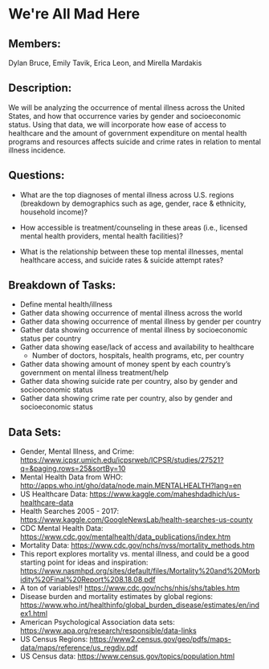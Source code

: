 # We're All Mad Here

## Members:
Dylan Bruce, Emily Tavik, Erica Leon, and Mirella Mardakis

## Description: 
We will be analyzing the occurrence of mental illness across the United States, and how that occurrence varies by gender and socioeconomic status. Using that data, we will incorporate how ease of access to healthcare and the amount of government expenditure on mental health programs and resources affects suicide and crime rates in relation to mental illness incidence. 

## Questions:
* What are the top diagnoses of mental illness across U.S. regions (breakdown by demographics such as age, gender, race & ethnicity, household income)?

* How accessible is treatment/counseling in these areas (i.e., licensed mental health providers, mental health facilities)?

* What is the relationship between these top mental illnesses, mental healthcare access, and suicide rates & suicide attempt rates?

## Breakdown of Tasks:
* Define mental health/illness
* Gather data showing occurrence of mental illness across the world
* Gather data showing occurrence of mental illness by gender per country
* Gather data showing occurrence of mental illness by socioeconomic status per country
* Gather data showing ease/lack of access and availability to healthcare
    * Number of doctors, hospitals, health programs, etc, per country
* Gather data showing amount of money spent by each country’s government on mental illness treatment/help
* Gather data showing suicide rate per country, also by gender and socioeconomic status
* Gather data showing crime rate per country, also by gender and socioeconomic status


## Data Sets:
* Gender, Mental Illness, and Crime: https://www.icpsr.umich.edu/icpsrweb/ICPSR/studies/27521?q=&paging.rows=25&sortBy=10
* Mental Health Data from WHO: http://apps.who.int/gho/data/node.main.MENTALHEALTH?lang=en
* US Healthcare Data: https://www.kaggle.com/maheshdadhich/us-healthcare-data
* Health Searches 2005 - 2017: https://www.kaggle.com/GoogleNewsLab/health-searches-us-county
* CDC Mental Health Data: https://www.cdc.gov/mentalhealth/data_publications/index.htm
* Mortality Data: https://www.cdc.gov/nchs/nvss/mortality_methods.htm
* This report explores mortality vs. mental illness, and could be a good starting point for ideas and inspiration: https://www.nasmhpd.org/sites/default/files/Mortality%20and%20Morbidity%20Final%20Report%208.18.08.pdf
* A ton of variables!! https://www.cdc.gov/nchs/nhis/shs/tables.htm
* Disease burden and mortality estimates by global regions: https://www.who.int/healthinfo/global_burden_disease/estimates/en/index1.html
* American Psychological Association data sets: https://www.apa.org/research/responsible/data-links
* US Census Regions: https://www2.census.gov/geo/pdfs/maps-data/maps/reference/us_regdiv.pdf
* US Census data: https://www.census.gov/topics/population.html
